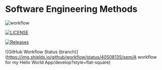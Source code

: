 # Software Engineering Methods

![workflow](https://github.com/40508135/sem/actions/workflows/main.yml/badge.svg)

[![LICENSE](https://img.shields.io/github/license/40508135/sem.svg?style=flat-square)](https://github.com/<github-username>/sem/blob/master/LICENSE)

[![Releases](https://img.shields.io/github/release/40508135/sem/all.svg?style=flat-square)](https://github.com/<github-username>/sem/releases)

![GitHub Workflow Status (branch)](https://img.shields.io/github/workflow/status/40508135/sem/A workflow for my Hello World App/develop?style=flat-square)
